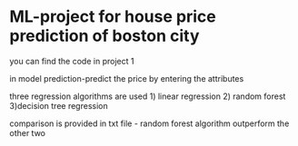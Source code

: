 # ML-project for house price prediction of boston city
you can find the code in project 1

in model prediction-predict the price by entering the attributes

three regression algorithms are used 1) linear regression 2) random forest 3)decision tree regression 

comparison is provided in txt file - random forest algorithm outperform the other two
